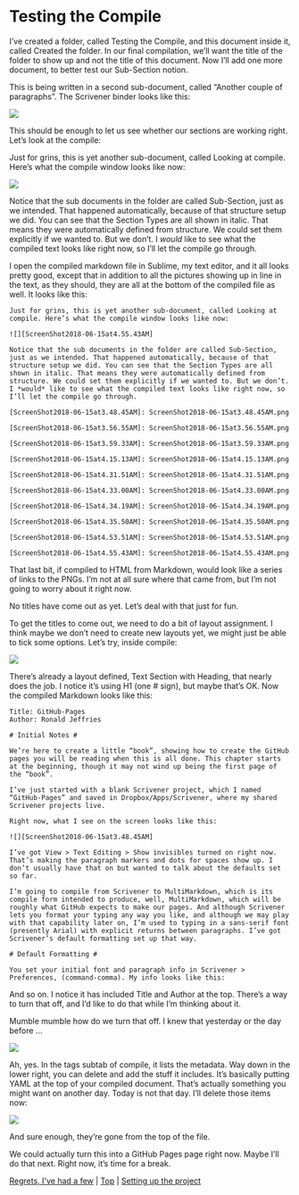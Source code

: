 # Testing the Compile #

I’ve created a folder, called Testing the Compile, and this document inside it, called Created the folder. In our final compilation, we’ll want the title of the folder to show up and not the title of this document. Now I’ll add one more document, to better test our Sub-Section notion.

This is being written in a second sub-document, called “Another couple of paragraphs”. The Scrivener binder looks like this:

![][ScreenShot2018-06-15at4.53.51AM]

This should be enough to let us see whether our sections are working right. Let’s look at the compile:

Just for grins, this is yet another sub-document, called Looking at compile. Here’s what the compile window looks like now:

![][ScreenShot2018-06-15at4.55.43AM]

Notice that the sub documents in the folder are called Sub-Section, just as we intended. That happened automatically, because of that structure setup we did. You can see that the Section Types are all shown in italic. That means they were automatically defined from structure. We could set them explicitly if we wanted to. But we don’t. I *would* like to see what the compiled text looks like right now, so I’ll let the compile go through.

I open the compiled markdown file in Sublime, my text editor, and it all looks pretty good, except that in addition to all the pictures showing up in line in the text, as they should, they are all at the bottom of the compiled file as well. It looks like this:

```
Just for grins, this is yet another sub-document, called Looking at compile. Here’s what the compile window looks like now:

![][ScreenShot2018-06-15at4.55.43AM]

Notice that the sub documents in the folder are called Sub-Section, just as we intended. That happened automatically, because of that structure setup we did. You can see that the Section Types are all shown in italic. That means they were automatically defined from structure. We could set them explicitly if we wanted to. But we don’t. I *would* like to see what the compiled text looks like right now, so I’ll let the compile go through.

[ScreenShot2018-06-15at3.48.45AM]: ScreenShot2018-06-15at3.48.45AM.png

[ScreenShot2018-06-15at3.56.55AM]: ScreenShot2018-06-15at3.56.55AM.png

[ScreenShot2018-06-15at3.59.33AM]: ScreenShot2018-06-15at3.59.33AM.png

[ScreenShot2018-06-15at4.15.13AM]: ScreenShot2018-06-15at4.15.13AM.png

[ScreenShot2018-06-15at4.31.51AM]: ScreenShot2018-06-15at4.31.51AM.png

[ScreenShot2018-06-15at4.33.00AM]: ScreenShot2018-06-15at4.33.00AM.png

[ScreenShot2018-06-15at4.34.19AM]: ScreenShot2018-06-15at4.34.19AM.png

[ScreenShot2018-06-15at4.35.50AM]: ScreenShot2018-06-15at4.35.50AM.png

[ScreenShot2018-06-15at4.53.51AM]: ScreenShot2018-06-15at4.53.51AM.png

[ScreenShot2018-06-15at4.55.43AM]: ScreenShot2018-06-15at4.55.43AM.png
```

That last bit, if compiled to HTML from Markdown, would look like a series of links to the PNGs. I’m not at all sure where that came from, but I’m not going to worry about it right now. 

No titles have come out as yet. Let’s deal with that just for fun.

To get the titles to come out, we need to do a bit of layout assignment. I think maybe we don’t need to create new layouts yet, we might just be able to tick some options. Let’s try, inside compile:

![][ScreenShot2018-06-15at5.07.22AM]

There’s already a layout defined, Text Section with Heading, that nearly does the job. I notice it’s using H1 (one # sign), but maybe that’s OK. Now the compiled Markdown looks like this:

```
Title: GitHub-Pages  
Author: Ronald Jeffries

# Initial Notes #

We’re here to create a little “book”, showing how to create the GitHub pages you will be reading when this is all done. This chapter starts at the beginning, though it may not wind up being the first page of the “book”.

I’ve just started with a blank Scrivener project, which I named “GitHub-Pages” and saved in Dropbox/Apps/Scrivener, where my shared Scrivener projects live.

Right now, what I see on the screen looks like this:

![][ScreenShot2018-06-15at3.48.45AM]

I’ve got View > Text Editing > Show invisibles turned on right now. That’s making the paragraph markers and dots for spaces show up. I don’t usually have that on but wanted to talk about the defaults set so far.

I’m going to compile from Scrivener to MultiMarkdown, which is its compile form intended to produce, well, MultiMarkdown, which will be roughly what GitHub expects to make our pages. And although Scrivener lets you format your typing any way you like, and although we may play with that capability later on, I’m used to typing in a sans-serif font (presently Arial) with explicit returns between paragraphs. I’ve got Scrivener’s default formatting set up that way.

# Default Formatting #

You set your initial font and paragraph info in Scrivener > Preferences, (command-comma). My info looks like this:
```

And so on. I notice it has included Title and Author at the top. There’s a way to turn that off, and I’d like to do that while I’m thinking about it.

Mumble mumble how do we turn that off. I knew that yesterday or the day before …

![][ScreenShot2018-06-15at5.12.50AM]

Ah, yes. In the tags subtab of compile, it lists the metadata. Way down in the lower right, you can delete and add the stuff it includes. It’s basically putting YAML at the top of your compiled document. That’s actually something you might want on another day. Today is not that day. I’ll delete those items now:

![][ScreenShot2018-06-15at5.14.54AM]

And sure enough, they’re gone from the top of the file. 

We could actually turn this into a GitHub Pages page right now. Maybe I’ll do that next. Right now, it’s time for a break. 



[Regrets, I've had a few](08.html) | [Top](index.html) | [Setting up the project](10.html)




[ScreenShot2018-06-17at5.43.41AM]: ScreenShot2018-06-17at5.43.41AM.png

[ScreenShot2018-06-15at3.48.45AM]: ScreenShot2018-06-15at3.48.45AM.png

[ScreenShot2018-06-15at3.56.55AM]: ScreenShot2018-06-15at3.56.55AM.png

[ScreenShot2018-06-15at3.59.33AM]: ScreenShot2018-06-15at3.59.33AM.png

[ScreenShot2018-06-15at4.15.13AM]: ScreenShot2018-06-15at4.15.13AM.png

[ScreenShot2018-06-15at4.31.51AM]: ScreenShot2018-06-15at4.31.51AM.png

[ScreenShot2018-06-15at4.33.00AM]: ScreenShot2018-06-15at4.33.00AM.png

[ScreenShot2018-06-15at4.34.19AM]: ScreenShot2018-06-15at4.34.19AM.png

[ScreenShot2018-06-15at4.35.50AM]: ScreenShot2018-06-15at4.35.50AM.png

[ScreenShot2018-06-15at4.53.51AM]: ScreenShot2018-06-15at4.53.51AM.png

[ScreenShot2018-06-15at4.55.43AM]: ScreenShot2018-06-15at4.55.43AM.png

[ScreenShot2018-06-15at5.07.22AM]: ScreenShot2018-06-15at5.07.22AM.png

[ScreenShot2018-06-15at5.12.50AM]: ScreenShot2018-06-15at5.12.50AM.png

[ScreenShot2018-06-15at5.14.54AM]: ScreenShot2018-06-15at5.14.54AM.png

[ScreenShot2018-06-15at9.24.21AM]: ScreenShot2018-06-15at9.24.21AM.png

[ScreenShot2018-06-15at9.59.53AM]: ScreenShot2018-06-15at9.59.53AM.png

[ScreenShot2018-06-16at7.47.10AM]: ScreenShot2018-06-16at7.47.10AM.png

[ScreenShot2018-06-17at6.41.19AM]: ScreenShot2018-06-17at6.41.19AM.png

[ScreenShot2018-06-17at7.05.30AM]: ScreenShot2018-06-17at7.05.30AM.png

[ScreenShot2018-06-17at8.13.28PM]: ScreenShot2018-06-17at8.13.28PM.png

[ScreenShot2018-06-18at9.45.26AM]: ScreenShot2018-06-18at9.45.26AM.png

[ScreenShot2018-06-17at6.06.28AM]: ScreenShot2018-06-17at6.06.28AM.png

